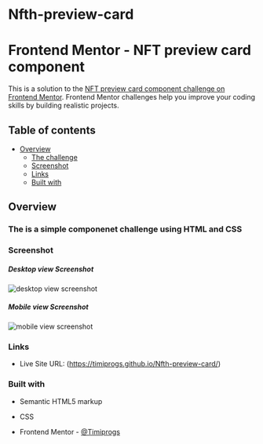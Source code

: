 # Nfth-preview-card
# Frontend Mentor - NFT preview card component

This is a solution to the [NFT preview card component challenge on Frontend Mentor](https://www.frontendmentor.io/challenges/nft-preview-card-component-SbdUL_w0U). Frontend Mentor challenges help you improve your coding skills by building realistic projects.

## Table of contents

- [Overview](#overview)
  - [The challenge](#the-challenge)
  - [Screenshot](#screenshot)
  - [Links](#links)
  - [Built with](#built-with)


## Overview

### The is a simple componenet challenge using HTML and CSS 


### Screenshot

##### Desktop view Screenshot

![desktop view screenshot](desktop-view-screenshot.png)



##### Mobile view Screenshot

![mobile view screenshot](mobile-view-screenshot.png)



### Links


- Live Site URL: (https://timiprogs.github.io/Nfth-preview-card/)



### Built with

- Semantic HTML5 markup
- CSS 







- Frontend Mentor - [@Timiprogs](https://www.frontendmentor.io/profile/Timiprogs)
